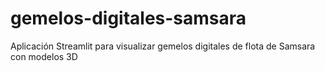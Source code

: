 # gemelos-digitales-samsara
Aplicación Streamlit para visualizar gemelos digitales de flota de Samsara con modelos 3D
